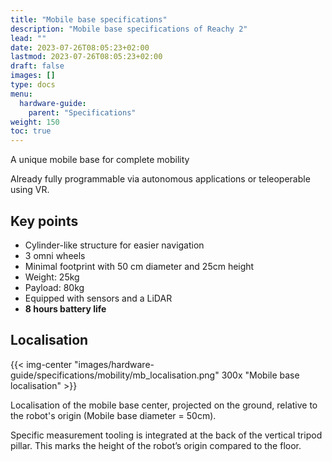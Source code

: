 ```yaml
---
title: "Mobile base specifications"
description: "Mobile base specifications of Reachy 2"
lead: ""
date: 2023-07-26T08:05:23+02:00
lastmod: 2023-07-26T08:05:23+02:00
draft: false
images: []
type: docs
menu:
  hardware-guide:
    parent: "Specifications"
weight: 150
toc: true
---
```


A unique mobile base for complete mobility

Already fully programmable via autonomous applications or teleoperable using VR.

## Key points
- Cylinder-like structure for easier navigation
- 3 omni wheels
- Minimal footprint with 50 cm diameter and 25cm height
- Weight: 25kg
- Payload: 80kg
- Equipped with sensors and a LiDAR
- **8 hours battery life**


## Localisation
    
  {{< img-center "images/hardware-guide/specifications/mobility/mb_localisation.png" 300x "Mobile base localisation" >}}
    
Localisation of the mobile base center, projected on the ground, relative to the robot's origin (Mobile base diameter = 50cm).

Specific measurement tooling is integrated at the back of the vertical tripod pillar. This marks the height of the robot’s origin compared to the floor.